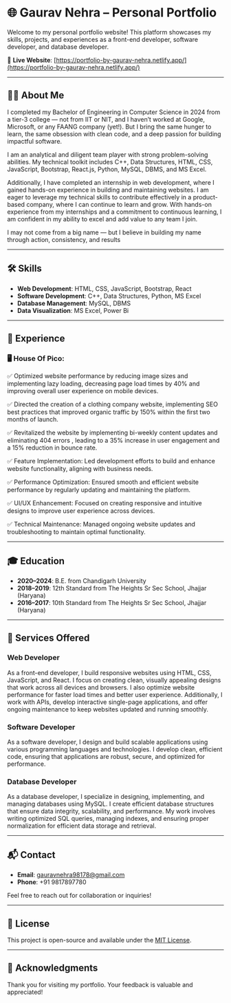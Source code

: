 # 🌐 Gaurav Nehra – Personal Portfolio

Welcome to my personal portfolio website! This platform showcases my skills, projects, and experiences as a front-end developer, software developer, and database developer.

🔗 **Live Website**: [https://portfolio-by-gaurav-nehra.netlify.app/](https://portfolio-by-gaurav-nehra.netlify.app/)

---

## 🧑‍💻 About Me


I completed my Bachelor of Engineering in Computer Science in 2024 from a tier-3 college — not from IIT or NIT, and I haven’t worked at Google, Microsoft, or any FAANG company (yet!). But I bring the same hunger to learn, the same obsession with clean code, and a deep passion for building impactful software.

I am an analytical and diligent team player with strong problem-solving abilities. My technical toolkit includes C++, Data Structures, HTML, CSS, JavaScript, Bootstrap, React.js, Python, MySQL, DBMS, and MS Excel.

Additionally, I have completed an internship in web development, where I gained hands-on experience in building and maintaining websites. I am eager to leverage my technical skills to contribute effectively in a product-based company, where I can continue to learn and grow. With hands-on experience from my internships and a commitment to continuous learning, I am confident in my ability to excel and add value to any team I join.

I may not come from a big name — but I believe in building my name through action, consistency, and results

---

## 🛠️ Skills

- **Web Development**: HTML, CSS, JavaScript, Bootstrap, React
- **Software Development**: C++, Data Structures, Python, MS Excel
- **Database Management**: MySQL, DBMS
- **Data Visualization**: MS Excel, Power Bi

---

## 💼 Experience
### 🖥️ House Of Pico:

✅  Optimized website performance by reducing image sizes and implementing lazy loading, decreasing page load times by 40% and improving overall user experience on mobile devices.

✅ Directed the creation of a clothing company website, implementing SEO best practices that improved organic traffic by 150% within the first two months of launch.

✅ Revitalized the website by implementing bi-weekly content updates and eliminating 404 errors , leading to a 35% increase in user engagement and a 15% reduction in bounce rate.

✅ Feature Implementation: Led development efforts to build and enhance website functionality, aligning with business needs.

✅ Performance Optimization: Ensured smooth and efficient website performance by regularly updating and maintaining the platform.

✅ UI/UX Enhancement: Focused on creating responsive and intuitive designs to improve user experience across devices.

✅ Technical Maintenance: Managed ongoing website updates and troubleshooting to maintain optimal functionality.

---

## 🎓 Education

- **2020–2024**: B.E. from Chandigarh University
- **2018–2019**: 12th Standard from The Heights Sr Sec School, Jhajjar (Haryana)
- **2016–2017**: 10th Standard from The Heights Sr Sec School, Jhajjar (Haryana)

---

## 💼 Services Offered

### Web Developer

As a front-end developer, I build responsive websites using HTML, CSS, JavaScript, and React. I focus on creating clean, visually appealing designs that work across all devices and browsers. I also optimize website performance for faster load times and better user experience. Additionally, I work with APIs, develop interactive single-page applications, and offer ongoing maintenance to keep websites updated and running smoothly.

### Software Developer

As a software developer, I design and build scalable applications using various programming languages and technologies. I develop clean, efficient code, ensuring that applications are robust, secure, and optimized for performance.

### Database Developer

As a database developer, I specialize in designing, implementing, and managing databases using MySQL. I create efficient database structures that ensure data integrity, scalability, and performance. My work involves writing optimized SQL queries, managing indexes, and ensuring proper normalization for efficient data storage and retrieval.

---

## 📬 Contact

- **Email**: [gauravnehra98178@gmail.com](mailto:gauravnehra98178@gmail.com)
- **Phone**: +91 9817897780

Feel free to reach out for collaboration or inquiries!

---

## 📄 License

This project is open-source and available under the [MIT License](LICENSE).

---

## 🙌 Acknowledgments

Thank you for visiting my portfolio. Your feedback is valuable and appreciated!

